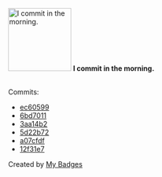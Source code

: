<img src="https://my-badges.github.io/my-badges/morning-commits.png" alt="I commit in the morning." title="I commit in the morning." width="128">
<strong>I commit in the morning.</strong>
<br><br>

Commits:

- <a href="https://github.com/p0dalirius/winacl/commit/ec60599adbaa5d4bc1caf1a661da993d6b507a80">ec60599</a>
- <a href="https://github.com/p0dalirius/winacl/commit/6bd70119a3766321b38a9e0be5931f06308028f6">6bd7011</a>
- <a href="https://github.com/p0dalirius/winacl/commit/3aa14b22709c1624dd6f486c5c590b902d2824bc">3aa14b2</a>
- <a href="https://github.com/p0dalirius/winacl/commit/5d22b72ab6577584dfe3b4524b3868f2d4ba261e">5d22b72</a>
- <a href="https://github.com/p0dalirius/winacl/commit/a07cfdf631a63315a7138aa39a606fffa1346f38">a07cfdf</a>
- <a href="https://github.com/p0dalirius/winacl/commit/12f31e7124688ef41a21a049b70588ffe81b95cd">12f31e7</a>


Created by <a href="https://github.com/my-badges/my-badges">My Badges</a>